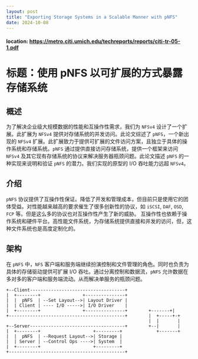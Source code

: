 ```yaml
---
layout: post
title: "Exporting Storage Systems in a Scalable Manner with pNFS"
date: 2024-10-08
---
```

#### location: https://metro.citi.umich.edu/techreports/reports/citi-tr-05-1.pdf
# 标题：使用 pNFS 以可扩展的方式暴露存储系统
## 概述
  为了解决企业级大规模数据的性能和互操作性需求，我们为 `NFSv4` 设计了一个扩展。此扩展为 `NFSv4` 提供对存储系统的并发访问。此论文综述了 `pNFS`，一个新出现的 `NFSv4` 扩展。此扩展致力于提供可扩展的文件访问方案，且独立于具体的操作系统和存储系统。`pNFS` 通过提供直接访问存储系统，提供一个框架来访问 `NFSv4` 及其它现有存储系统的协议来解决服务器瓶颈问题。此论文描述 `pNFS` 的一种实现来说明和验证 `pNFS` 的潜力。我们实现的原型的 I/O 吞吐能力远超 `NFSv4`。
## 介绍
  `pNFS` 协议提供了互操作性保证。降低了开发和管理成本，但目前只是使用它的团体受益。对性能越来越高的要求催生了很多创新性的协议，如 `iSCSI`, `DAF`, `OSD`, `FCP` 等。但是这么多的协议也对互操作性产生了新的威胁。
  互操作性也依赖于操作系统和硬件平台。高性能文件系统，为存储系统提供直接和并发的访问，但，这种文件系统也是高度定制化的。
## 架构
  在 `pNFS` 中，`NFS` 客户端和服务端继续扮演控制和文件管理的角色。同时也负责为具体的存储驱动提供可扩展 I/O 吞吐。通过分离控制和数据流，`pNFS` 允许数据在多对多的客户端和服务端流动。从而解决单服务的瓶颈问题。
  ```
  +--Client------------------------------------+
  |  +--------+                +---------------+ 
  |  |  pNFS  | --Set Layout-->| Layout Driver |
  |  | Client | ---- I/O ----->| I/O Driver    |
  |  +--------+                +---------------+        +-------+|
  +--------------------------------------------+        |  +-----+-+
                                                        |  |       |
  +--Server------------------------------------+        +--|       |
  |  +--------+                    +---------+             +-------+
  |  |  pNFS  | --Request Layout-->| Storage |
  |  | Server | --Control Ops ---->| System  |
  |  +--------+                    +---------+
  +--------------------------------------------+
```
